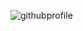 ![githubprofile](https://user-images.githubusercontent.com/7014376/87238320-1b300580-c3cf-11ea-9dc3-d961fc454f12.png)
